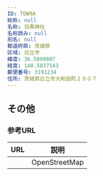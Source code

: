```yaml
---
ID: TOW9A
総称: null
名称: 羽黒神社
名称読み: null
別名: null
都道府県: 茨城県
区域: 日立市
緯度: 36.5099807
経度: 140.5837543
郵便番号: 3191234
住所: 茨城県日立市大和田町２９０７
---
```


## その他

### 参考URL

| URL | 説明          |
| --- | ------------- |
|     | OpenStreetMap |
